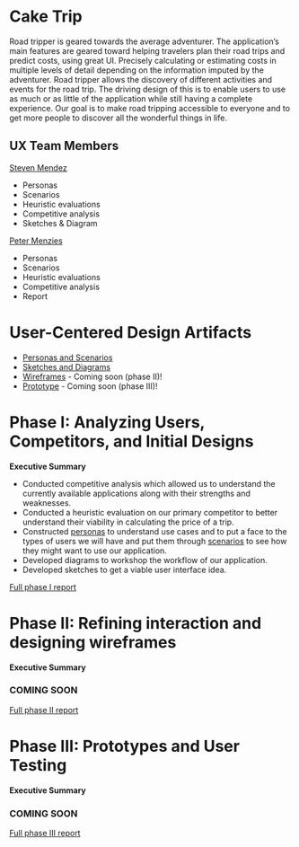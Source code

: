# Cake Trip

Road tripper is geared towards the average adventurer. The application’s main features are geared toward helping travelers plan their road trips and predict costs, using great UI. Precisely calculating or estimating costs in multiple levels of detail depending on the information imputed by the adventurer. Road tripper allows the discovery of different activities and events for the road trip. The driving design of this is to enable users to use as much or as little of the application while still having a complete experience. Our goal is to make road tripping accessible to everyone and to get more people to discover all the wonderful things in life.

## UX Team Members

[Steven Mendez](https://usabilityengineering.github.io/ux-portfolio-MinecraftSt3v3/)
- Personas
- Scenarios
- Heuristic evaluations
- Competitive analysis
- Sketches & Diagram

[Peter Menzies](https://usabilityengineering.github.io/ux-portfolio-PJMenzies/)
- Personas
- Scenarios
- Heuristic evaluations
- Competitive analysis
- Report


# User-Centered Design Artifacts
* [Personas and Scenarios](personas/)
* [Sketches and Diagrams](sketches/)
* [Wireframes](#) - Coming soon (phase II)!
* [Prototype](#) - Coming soon (phase III)!

# Phase I: Analyzing Users, Competitors, and Initial Designs

**Executive Summary**

* Conducted competitive analysis which allowed us to understand the currently available applications along with their strengths and weaknesses.
* Conducted a heuristic evaluation on our primary competitor to better understand their viability in calculating the price of a trip.
* Constructed [personas](personas/README.md#personas) to understand use cases and to put a face to the types of users we will have and put them through [scenarios](personas/README.md#scenarios) to see how they might want to use our application.
* Developed diagrams to workshop the workflow of our application.
* Developed sketches to get a viable user interface idea.

[Full phase I report](phaseI/)

# Phase II: Refining interaction and designing wireframes

**Executive Summary**

### COMING SOON

[Full phase II report](phaseII/)

# Phase III: Prototypes and User Testing

**Executive Summary**

### COMING SOON

[Full phase III report](phaseIII/)

